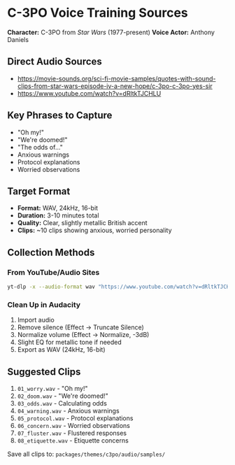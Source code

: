 # C-3PO Voice Training Sources

**Character:** C-3PO from *Star Wars* (1977-present)
**Voice Actor:** Anthony Daniels

## Direct Audio Sources

- https://movie-sounds.org/sci-fi-movie-samples/quotes-with-sound-clips-from-star-wars-episode-iv-a-new-hope/c-3po-c-3po-yes-sir
- https://www.youtube.com/watch?v=dRltkTJCHLU

## Key Phrases to Capture

- "Oh my!"
- "We're doomed!"
- "The odds of..."
- Anxious warnings
- Protocol explanations
- Worried observations

## Target Format

- **Format:** WAV, 24kHz, 16-bit
- **Duration:** 3-10 minutes total
- **Quality:** Clear, slightly metallic British accent
- **Clips:** ~10 clips showing anxious, worried personality

## Collection Methods

### From YouTube/Audio Sites
```bash
yt-dlp -x --audio-format wav "https://www.youtube.com/watch?v=dRltkTJCHLU"
```

### Clean Up in Audacity
1. Import audio
2. Remove silence (Effect → Truncate Silence)
3. Normalize volume (Effect → Normalize, -3dB)
4. Slight EQ for metallic tone if needed
5. Export as WAV (24kHz, 16-bit)

## Suggested Clips

1. `01_worry.wav` - "Oh my!"
2. `02_doom.wav` - "We're doomed!"
3. `03_odds.wav` - Calculating odds
4. `04_warning.wav` - Anxious warnings
5. `05_protocol.wav` - Protocol explanations
6. `06_concern.wav` - Worried observations
7. `07_fluster.wav` - Flustered responses
8. `08_etiquette.wav` - Etiquette concerns

Save all clips to: `packages/themes/c3po/audio/samples/`
